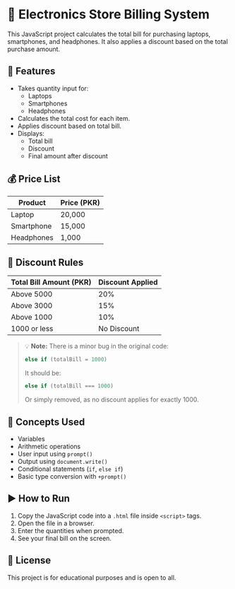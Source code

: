 # 🧾 Electronics Store Billing System

This JavaScript project calculates the total bill for purchasing laptops, smartphones, and headphones. It also applies a discount based on the total purchase amount.

## 📌 Features

- Takes quantity input for:
  - Laptops
  - Smartphones
  - Headphones
- Calculates the total cost for each item.
- Applies discount based on total bill.
- Displays:
  - Total bill
  - Discount
  - Final amount after discount

## 💰 Price List

| Product       | Price (PKR) |
|---------------|-------------|
| Laptop        | 20,000      |
| Smartphone    | 15,000      |
| Headphones    | 1,000       |

## 🎯 Discount Rules

| Total Bill Amount (PKR) | Discount Applied |
|-------------------------|------------------|
| Above 5000              | 20%              |
| Above 3000              | 15%              |
| Above 1000              | 10%              |
| 1000 or less            | No Discount      |

> 💡 **Note:** There is a minor bug in the original code:
>
> ```js
> else if (totalBill = 1000)
> ```
> It should be:
> ```js
> else if (totalBill === 1000)
> ```
> Or simply removed, as no discount applies for exactly 1000.

## 🧠 Concepts Used

- Variables
- Arithmetic operations
- User input using `prompt()`
- Output using `document.write()`
- Conditional statements (`if`, `else if`)
- Basic type conversion with `+prompt()`

## ▶️ How to Run

1. Copy the JavaScript code into a `.html` file inside `<script>` tags.
2. Open the file in a browser.
3. Enter the quantities when prompted.
4. See your final bill on the screen.

## 📄 License

This project is for educational purposes and is open to all.
